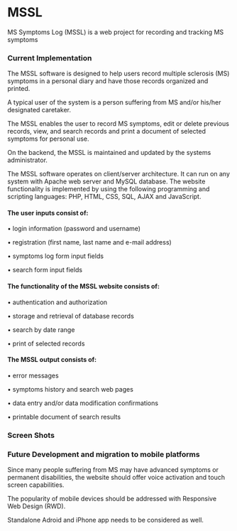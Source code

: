 # MSSL
MS Symptoms Log (MSSL) is a web project for recording and tracking MS symptoms

### Current Implementation

The MSSL software is designed to help users record multiple sclerosis (MS) symptoms in a personal diary and have those records organized and printed.

A typical user of the system is a person suffering from MS and/or his/her designated caretaker.

The MSSL enables the user to record MS symptoms, edit or delete previous records, view, and search records and print a document of selected symptoms for personal use.
 
On the backend, the MSSL is maintained and updated by the systems administrator.

The MSSL software operates on client/server architecture. It can run on any system with Apache web server and MySQL database. The website functionality is implemented by using the following programming and scripting languages: PHP, HTML, CSS, SQL, AJAX and JavaScript. 

#### The user inputs consist of: 

•	login information (password and username)

•	registration (first name, last name and e-mail address)

•	symptoms log form input fields

•	search form input fields


#### The functionality of the MSSL website consists of: 

•	authentication and authorization

•	storage and retrieval of database records

•	search by date range

•	print of selected records


#### The MSSL output consists of: 

•	error messages

•	symptoms history and search web pages

•	data entry and/or data modification confirmations

•	printable document of search results

### Screen Shots




### Future Development and migration to mobile platforms

Since many people suffering from MS may have advanced symptoms or permanent disabilities, the website should offer voice activation and touch screen capabilities.
 
The popularity of mobile devices should be addressed with Responsive Web Design (RWD). 

Standalone Adroid and iPhone app needs to be considered as well. 
